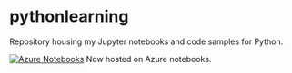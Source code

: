 # pythonlearning
Repository housing my Jupyter notebooks and code samples for Python.

[![Azure Notebooks](https://notebooks.azure.com/launch.png)](https://notebooks.azure.com/dexterposh/libraries/pythonlearning)
Now hosted on Azure notebooks.